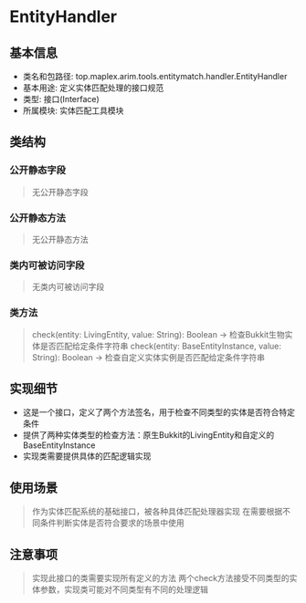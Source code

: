 # EntityHandler

## 基本信息
- 类名和包路径: top.maplex.arim.tools.entitymatch.handler.EntityHandler
- 基本用途: 定义实体匹配处理的接口规范
- 类型: 接口(Interface)
- 所属模块: 实体匹配工具模块

## 类结构

### 公开静态字段
> 无公开静态字段

### 公开静态方法
> 无公开静态方法

### 类内可被访问字段
> 无类内可被访问字段

### 类方法
> check(entity: LivingEntity, value: String): Boolean -> 检查Bukkit生物实体是否匹配给定条件字符串
> check(entity: BaseEntityInstance, value: String): Boolean -> 检查自定义实体实例是否匹配给定条件字符串

## 实现细节
- 这是一个接口，定义了两个方法签名，用于检查不同类型的实体是否符合特定条件
- 提供了两种实体类型的检查方法：原生Bukkit的LivingEntity和自定义的BaseEntityInstance
- 实现类需要提供具体的匹配逻辑实现

## 使用场景
> 作为实体匹配系统的基础接口，被各种具体匹配处理器实现
> 在需要根据不同条件判断实体是否符合要求的场景中使用

## 注意事项
> 实现此接口的类需要实现所有定义的方法
> 两个check方法接受不同类型的实体参数，实现类可能对不同类型有不同的处理逻辑
